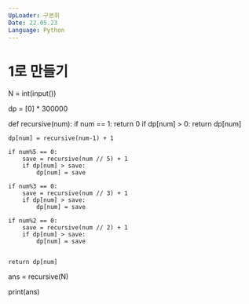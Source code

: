 ```yaml
---
UpLoader: 구본휘
Date: 22.05.23
Language: Python
---
```


# 1로 만들기


N = int(input())

dp = [0] * 300000

def recursive(num):
    if num == 1:
        return 0
    if dp[num] > 0:
        return dp[num]

    dp[num] = recursive(num-1) + 1

    if num%5 == 0:
        save = recursive(num // 5) + 1
        if dp[num] > save:
            dp[num] = save

    if num%3 == 0:
        save = recursive(num // 3) + 1
        if dp[num] > save:
            dp[num] = save

    if num%2 == 0:
        save = recursive(num // 2) + 1
        if dp[num] > save:
            dp[num] = save
        
    
    return dp[num]

ans = recursive(N)

print(ans)
